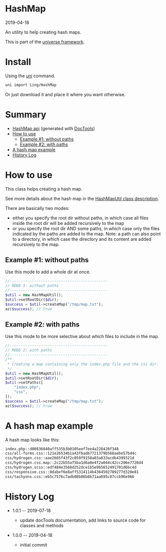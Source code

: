 HashMap
===========
2019-04-18



An utility to help creating hash maps.


This is part of the [universe framework](https://github.com/karayabin/universe-snapshot).


Install
==========
Using the [uni](https://github.com/lingtalfi/universe-naive-importer) command.
```bash
uni import Ling/HashMap
```

Or just download it and place it where you want otherwise.






Summary
===========
- [HashMap api](https://github.com/lingtalfi/HashMap/blob/master/doc/api/Ling/HashMap.md) (generated with [DocTools](https://github.com/lingtalfi/DocTools))
- [How to use](#how-to-use)
    - [Example #1: without paths](#example-1-without-paths)
    - [Example #2: with paths](#example-2-with-paths)
- [A hash map example](#a-hash-map-example)
- [History Log](#history-log)



How to use
===========

This class helps creating a hash map.

See more details about the hash map in the [HashMapUtil class description](https://github.com/lingtalfi/HashMap/blob/master/doc/api/Ling/HashMap/Util/HashMapUtil.md).


There are basically two modes:

- either you specify the root dir without paths, in which case all files inside the root dir will be added recursively to the map
- or you specify the root dir AND some paths, in which case only the files indicated by the paths are added to the map.
      Note: a path can also point to a directory, in which case the directory and its content are added recursively to the map.


Example #1: without paths
----------

Use this mode to add a whole dir at once.


```php
//--------------------------------------------
// MODE 1: without paths
//--------------------------------------------
$util = new HashMapUtil();
$util->setRootDir($dir);
$success = $util->createMap("/tmp/map.txt");
az($success); // true
```



Example #2: with paths
----------

Use this mode to be more selective about which files to include in the map.

```php
//--------------------------------------------
// MODE 2: with paths
//--------------------------------------------
/**
 * Creating a map containing only the index.php file and the css dir.
 */
$util = new HashMapUtil();
$util->setRootDir($dir);
$util->setPaths([
    "index.php",
    "css",
]);
$success = $util->createMap("/tmp/map.txt");
az($success); // true


```



A hash map example
===========
A hash map looks like this:

```txt
index.php::d00836840aff535b3b0105eef7ee4a228420f348
css/all-forms.css::121e26534b1a43f6adb7721379b568aebe57bd4c
css/hydrogen.css::aae2665f43f2c059f9158a03a833acdb4399321d
css/hydrogen.css.map::2c22b55af5ba1d6a0e4f2a044c42cc206e7728d4
css/hydrogen.scss::edf484e3568d252dce1b5e9b5652491701d6bc4d
css/responsive.css::8dabef6e8aff5314114b4364502789277d320e81
css/tachyons.css::eb5c7576c7adb08b06b8b71aa695c87ccb96e966
```






History Log
=============

- 1.0.1 -- 2019-07-18

    - update docTools documentation, add links to source code for classes and methods
    
- 1.0.0 -- 2019-04-18

    - initial commit